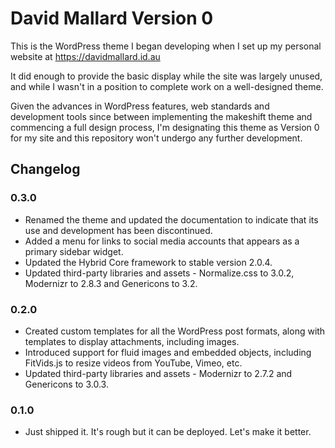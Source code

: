 # David Mallard Version 0

This is the WordPress theme I began developing when I set up my personal website at https://davidmallard.id.au

It did enough to provide the basic display while the site was largely unused, and while I wasn't in a position to complete work on a well-designed theme.

Given the advances in WordPress features, web standards and development tools since between implementing the makeshift theme and commencing a full design process, I'm designating this theme as Version 0 for my site and this repository won't undergo any further development.

## Changelog

### 0.3.0

* Renamed the theme and updated the documentation to indicate that its use and development has been discontinued.
* Added a menu for links to social media accounts that appears as a primary sidebar widget.
* Updated the Hybrid Core framework to stable version 2.0.4.
* Updated third-party libraries and assets - Normalize.css to 3.0.2, Modernizr to 2.8.3 and Genericons to 3.2.

### 0.2.0

* Created custom templates for all the WordPress post formats, along with templates to display attachments, including images.
* Introduced support for fluid images and embedded objects, including FitVids.js to resize videos from YouTube, Vimeo, etc.
* Updated third-party libraries and assets - Modernizr to 2.7.2 and Genericons to 3.0.3.

### 0.1.0

* Just shipped it. It's rough but it can be deployed. Let's make it better.
